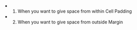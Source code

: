 - 1) When you want to give space from within Cell Padding 
- 2) When you want to give space from outside Margin 
